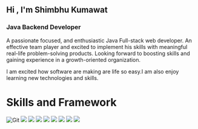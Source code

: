 ##    Hi , I'm Shimbhu Kumawat
###   Java Backend Developer
A passionate focused, and enthusiastic Java Full-stack web developer. An effective team player and excited to implement his skills with meaningful real-life problem-solving products. Looking forward to boosting skills and gaining experience in a growth-oriented organization.

I am excited how software are making are life so easy.I am also enjoy learning new technologies and skills. 


# Skills and Framework
![Git](https://github.com/Shimbhu77/Myname/blob/main/68747470733a2f2f696d672e736869656c64732e696f2f62616467652f435353332d3135373242363f7374796c653d666f722d7468652d6261646765266c6f676f3d63737333266c6f676f436f6c6f723d7768697465.svg)
![](https://github.com/Shimbhu77/Myname/blob/main/68747470733a2f2f696d672e736869656c64732e696f2f62616467652f4769742d4630353033323f7374796c653d666f722d7468652d6261646765266c6f676f3d676974266c6f676f436f6c6f723d7768697465.svg)
![](https://github.com/Shimbhu77/Myname/blob/main/68747470733a2f2f696d672e736869656c64732e696f2f62616467652f48544d4c352d4533344632363f7374796c653d666f722d7468652d6261646765266c6f676f3d68746d6c35266c6f676f436f6c6f723d7768697465.svg)
![](https://github.com/Shimbhu77/Myname/blob/main/800px-Spring_Framework_Logo_2018.svg.png)
![](https://github.com/Shimbhu77/Myname/blob/main/Java_programming_language_logo.svg.png)
![](https://github.com/Shimbhu77/Myname/blob/main/Node%20js.svg)
![](https://github.com/Shimbhu77/Myname/blob/main/hibernate.svg)
![](https://github.com/Shimbhu77/Myname/blob/main/sql.png)
![](https://github.com/Shimbhu77/Myname/blob/main/1280px-Amazon_Web_Services_Logo.svg.png)
![]()
![]()
![]()


<!--
**Shimbhu77/Shimbhu77** is a ✨ _special_ ✨ repository because its `README.md` (this file) appears on your GitHub profile.

Here are some ideas to get you started:

- 🔭 I’m currently working on ...
- 🌱 I’m currently learning ...
- 👯 I’m looking to collaborate on ...
- 🤔 I’m looking for help with ...
- 💬 Ask me about ...
- 📫 How to reach me: ...
- 😄 Pronouns: ...
- ⚡ Fun fact: ...
-->
